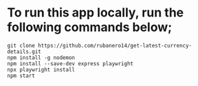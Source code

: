 # To run this app locally, run the following commands below;

```
git clone https://github.com/rubanero14/get-latest-currency-details.git
npm install -g nodemon
npm install --save-dev express playwright
npx playwright install
npm start
```
